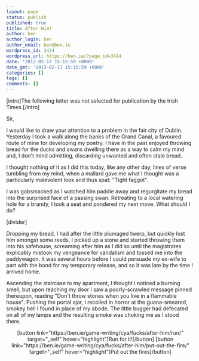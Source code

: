 ```yaml
---
layout: page
status: publish
published: true
title: After Him!
author: ben
author_login: ben
author_email: ben@ben.ie
wordpress_id: 3424
wordpress_url: https://ben.ie/?page_id=3424
date: '2013-02-17 15:15:59 +0000'
date_gmt: '2013-02-17 15:15:59 +0000'
categories: []
tags: []
comments: []
---
```

<p>[intro]The following letter was not selected for publication by the Irish Times.[/intro]</p>
<p>Sir,</p>
<p>I would like to draw your attention to a problem in the fair city of Dublin. Yesterday I took a walk along the banks of the Grand Canal, a favoured route of mine for developing my poetry. I have in the past enjoyed throwing bread for the ducks and swans dwelling there as a way to calm my mind and, I don't mind admitting, discarding unwanted and often stale bread.</p>
<p>I thought nothing of it as I did this today, like any other day, lines of verse tumbling from my mind, when a mallard gave me what I thought was a particularly malevolent look and thus spat: "Tight faggot".</p>
<p>I was gobsmacked as I watched him paddle away and regurgitate my bread into the surprised face of a passing swan. Retreating to a local watering hole for a brandy, I took a seat and pondered my next move. What should I do?</p>
<p>[divider]</p>
<p>Dropping my bread, I had after the little plumaged twerp, but quickly lost him amongst some reeds. I picked up a stone and started throwing them into his safehouse, screaming after him as I did so until the magistrates explicably mistook my vengeance for vandalism and tossed me into the paddywagon. It was several hours before I could persuade my ex-wife to part with the bond for my temporary release, and so it was late by the time I arrived home.</p>
<p>Ascending the staircase to my apartment, I thought I noticed a burning smell, but upon reaching my door I saw a poorly-scrawled message pinned thereupon, reading "Don't throw stones when you live in a flammable house". Pushing the portal ajar, I recoiled in horror at the guana-smeared, smokey hell I found in place of my abode. The little bugger had defecated on all of my lamps and the resulting smoke was choking me as I stood there.</p>
<p style="text-align: center;">[button link="https://ben.ie/game-writing/cya/fucks/after-him/run/" target="_self" hover="highlight"]Run for it![/button] [button link="https://ben.ie/game-writing/cya/fucks/after-him/put-out-the-fire/" target="_self" hover="highlight"]Put out the fires[/button]</p>

